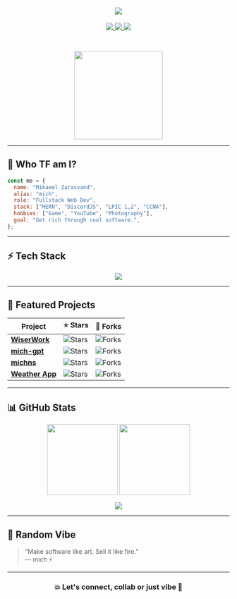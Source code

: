 
<h1 align="center">
  <img src="https://readme-typing-svg.herokuapp.com/?lines=Hey,+I'm+Mikaeel+%F0%9F%91%8B;aka+mich+%E2%9C%A8;Fullstack+Dev;Let’s+build+some+cool+sh*t!&center=true&size=24&color=9A66FF&vCenter=true&width=1000">
</h1>

<p align="center">
  <a href="https://m1ch.ir" target="_blank">
    <img src="https://img.shields.io/badge/-PORTFOLIO-1d1d1d?style=for-the-badge&logo=vercel&logoColor=white"/>
  </a>
  <a href="https://discord.com/users/696558088995602453" target="_blank">
    <img src="https://img.shields.io/badge/-DISCORD-5865F2?style=for-the-badge&logo=discord&logoColor=white"/>
  </a>
  <a href="mailto:mikizaras45@gmail.com" target="_blank">
    <img src="https://img.shields.io/badge/-GMAIL-EA4335?style=for-the-badge&logo=gmail&logoColor=white"/>
  </a>
</p>

<br>

<p align="center">
  <img src="https://m1ch.ir/images/mich.png" width="200" />
</p>

---

## 🧠 Who TF am I?

```js
const me = {
  name: "Mikaeel Zarasvand",
  alias: "mich",
  role: "Fullstack Web Dev",
  stack: ["MERN", "DiscordJS", "LPIC 1,2", "CCNA"],
  hobbies: ["Game", "YouTube", "Photography"],
  goal: "Get rich through cool software.",
};
```

---

## ⚡ Tech Stack

<p align="center">
  <img src="https://skillicons.dev/icons?i=bash,ubuntu,debian,windows,nginx,wordpress,vscode,visualstudio,npm,ps,js,jquery,nodejs,react,redux,py,java,php,discordjs,docker,ts,svelte,sass,html,css,bootstrap,express,lua,mongodb,mysql&perline=10" />
</p>

---

## 🚀 Featured Projects

| Project | ⭐ Stars | 🍴 Forks |
|--------|--------|--------|
| [**WiserWork**](https://github.com/m1chtv/mich-WiserWork) | ![Stars](https://img.shields.io/github/stars/m1chtv/mich-WiserWork?style=social) | ![Forks](https://img.shields.io/github/forks/m1chtv/mich-WiserWork?style=social) |
| [**mich-gpt**](https://github.com/m1chtv/mich-gpt) | ![Stars](https://img.shields.io/github/stars/m1chtv/mich-gpt?style=social) | ![Forks](https://img.shields.io/github/forks/m1chtv/mich-gpt?style=social) |
| [**michns**](https://github.com/m1chtv/michns) | ![Stars](https://img.shields.io/github/stars/m1chtv/michns?style=social) | ![Forks](https://img.shields.io/github/forks/m1chtv/michns?style=social) |
| [**Weather App**](https://github.com/m1chtv/mich-weather-app) | ![Stars](https://img.shields.io/github/stars/m1chtv/mich-weather-app?style=social) | ![Forks](https://img.shields.io/github/forks/m1chtv/mich-weather-app?style=social) |

---

## 📊 GitHub Stats

<p align="center">
  <img src="https://github-readme-stats.vercel.app/api?username=m1chtv&show_icons=true&theme=tokyonight&count_private=true" height="160" />
  <img src="https://github-readme-stats.vercel.app/api/top-langs/?username=m1chtv&layout=compact&theme=tokyonight&langs_count=8" height="160"/>
</p>

<p align="center">
  <img src="https://github-readme-streak-stats.herokuapp.com/?user=m1chtv&theme=tokyonight&date_format=M%20j%5B%2C%20Y%5D" />
</p>

---

## 🧪 Random Vibe

> “Make software like art. Sell it like fire.”  
> — mich ⚡

---

<h3 align="center">💥 Let's connect, collab or just vibe 💬</h3>
